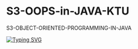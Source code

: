 # S3-OOPS-in-JAVA-KTU
S3-OBJECT-ORIENTED-PROGRAMMING-IN-JAVA

[![Typing SVG](https://readme-typing-svg.demolab.com?font=Chewy&size=29&pause=1000&color=0CF7F4&center=true&vCenter=true&width=435&lines=S3+OOPS+IN+JAVA+KTU;KARTHIK+KRISHNAN;SJCET+PALAI)](https://git.io/typing-svg)
